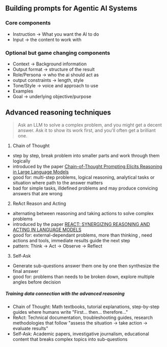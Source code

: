 ## Building prompts for Agentic AI Systems

### Core components
- Instruction -> What you want the AI to do
- Input -> the content to work with
### Optional but game changing components
- Context -> Background information
- Output format -> structure of the result
- Role/Persona -> who the ai should act as
- output constraints -> length, style
- Tone/Style -> voice and approach to use
- Examples
- Goal -> underlying objective/purpose

## Advanced reasoning techniques

> Ask an LLM to solve a complex problem, and you might get a decent answer. Ask it to show its work first, and you'll often get a brilliant one.

1. Chain of Thought
- step by step, break problem into smaller parts and work through them logically
- introduced by the paper [Chain-of-Thought Prompting Elicits Reasoning in Large Language Models](https://arxiv.org/pdf/2201.11903)
- good for: multi-step problems, logical reasoning, analytical tasks or situation where path to the answer matters
- bad for simple tasks, illdefined problems and may produce convicing answers that are  wrong

2. ReAct Reason and Acting
- alternating between reasoning and taking actions to solve complex problems
- introduced by the paper [REACT: SYNERGIZING REASONING AND ACTING IN LANGUAGE MODELS](https://arxiv.org/pdf/2210.03629)
- good for: external-dependant problems, more than thinking , need actions and tools, immediate results guide the next step
- pattern: Think -> Act -> Observe -> Reflect

3. Self-Ask
- Generate sub-questions answer them one by one then synthesize the final answer
- good for: problems than needs to be broken down, explore multiple angles before decision

##### Training data connection with the advanced reasoning
- Chain of Thought: Math textbooks, tutorial explanations, step-by-step guides where humans write "First... then... therefore..."
- ReAct: Technical documentation, troubleshooting guides, research methodologies that follow "assess the situation → take action → evaluate results"
- Self-Ask: Academic papers, investigative journalism, educational content that breaks complex topics into sub-questions